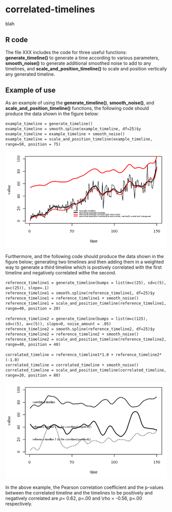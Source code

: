 # correlated-timelines
blah

## R code

The file XXX includes the code for three useful functions: **generate_timeline()** to generate a time according to various parameters, **smooth_noise()** to generate additional smoothed noise to add to any timelines, and **scale_and_position_timeline()** to scale and position vertically any generated timeline.

## Example of use

As an example of using the **generate_timeline()**, **smooth_noise()**, and **scale_and_position_timeline()** functions, the following code should produce the data shown in the figure below:

    example_timeline = generate_timeline()
    example_timeline = smooth.spline(example_timeline, df=25)$y
    example_timeline = example_timeline + smooth_noise()
    example_timeline = scale_and_position_timeline(example_timeline, range=50, position = 75)

![fig1](/github_code_and_examples1.png)

Furthermore, and the following code should produce the data shown in the figure below; generating two timelines and then adding them in a weighted way to generate a third timeline which is postively correlated with the first timeline and negatively correlated withe the second. 

    reference_timeline1 = generate_timeline(bumps = list(m=c(25), sd=c(5), a=c(25)), slope=.1)
    reference_timeline1 = smooth.spline(reference_timeline1, df=25)$y
    reference_timeline1 = reference_timeline1 + smooth_noise()
    reference_timeline1 = scale_and_position_timeline(reference_timeline1, range=40, position = 20)

    reference_timeline2 = generate_timeline(bumps = list(m=c(125), sd=c(5), a=c(5)), slope=0, noise_amount = .05)
    reference_timeline2 = smooth.spline(reference_timeline2, df=25)$y
    reference_timeline2 = reference_timeline2 + smooth_noise()
    reference_timeline2 = scale_and_position_timeline(reference_timeline2, range=40, position = 40)

    correlated_timeline = reference_timeline1*1.0 + reference_timeline2*(-1.0)
    correlated_timeline = correlated_timeline + smooth_noise()
    correlated_timeline = scale_and_position_timeline(correlated_timeline, range=20, position = 80)

![fig1](/github_code_and_examples2.png)

In the above example, the Pearson correlation coefficient and the p-values between the correlated timeline and the timelines to be positively and negatively correlated are $\rho$= 0.62, p=.00 and \rho = -0.56, p=.00 respectively. 

